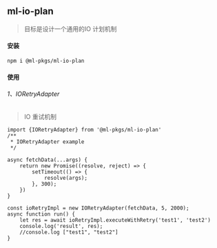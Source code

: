 ## ml-io-plan

>  目标是设计一个通用的IO 计划机制

#### 安装

`npm i @ml-pkgs/ml-io-plan`

#### 使用


######  1、IORetryAdapter

> IO 重试机制

```
import {IORetryAdapter} from '@ml-pkgs/ml-io-plan'
/**
 * IORetryAdapter example
 */

async fetchData(...args) {
    return new Promise((resolve, reject) => {
        setTimeout(() => {
            resolve(args);
        }, 300);
    })
}

const ioRetryImpl = new IORetryAdapter(fetchData, 5, 2000);
async function run() {
    let res = await ioRetryImpl.executeWithRetry('test1', 'test2')
    console.log('result', res);
    //console.log ["test1", "test2"]
}

```


